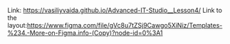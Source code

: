 Link: https://vasiliyvaida.github.io/Advanced-IT-Studio__Lesson4/
Link to the layout:https://www.figma.com/file/gVc8u7tZSj9Cawgo5XiNiz/Templates-%234.-More-on-Figma.info-(Copy)?node-id=0%3A1
